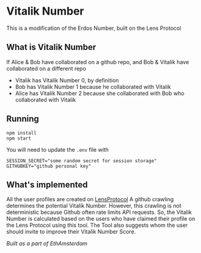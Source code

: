 # Vitalik Number
This is a modification of the Erdos Number, built on the Lens Protocol

## What is Vitalik Number
If Alice & Bob have collaborated on a github repo, and Bob & Vitalik have collaborated on a different repo 
- Vitalik has Vitalik Number 0, by definition
- Bob has Vitalik Number 1 because he collaborated with Vitalik
- Alice has Vitalik Number 2 because she collaborated with Bob who collaborated with Vitalik

## Running
```
npm install
npm start
```

You will need to update the `.env` file with 
```
SESSION_SECRET="some random secret for session storage"
GITHUBKEY="github personal key"
```

## What's implemented
All the user profiles are created on [LensProtocol](https://lens.dev)
A github crawling determines the potential Vitalik Number. However, this crawling is not deterministic because Github often rate limits API requests. 
So, the Vitalik Number is calculated based on the users who have claimed their profile on the Lens Protocol using this tool. 
The Tool also suggests whom the user should invite to improve their Vitalik Number Score.

*Built as a part of EthAmsterdam*